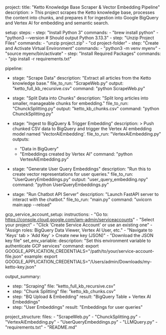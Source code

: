project:
  title: "Ketto Knowledge Base Scraper & Vector Embedding Pipeline"
  description: >
    This project scrapes the Ketto knowledge base, processes the content into chunks,
    and prepares it for ingestion into Google BigQuery and Vertex AI for embedding and semantic search.

setup:
  steps:
    - step: "Install Python 3"
      commands:
        - "brew install python"
        - "python3 --version  # Should output Python 3.13.3"
    - step: "Unzip Project Files"
      commands:
        - "unzip project.zip"
        - "cd project-folder"
    - step: "Create and Activate Virtual Environment"
      commands:
        - "python3 -m venv myenv"
        - "source myenv/bin/activate"
    - step: "Install Required Packages"
      commands:
        - "pip install -r requirements.txt"

pipeline:
  - stage: "Scrape Data"
    description: "Extract all articles from the Ketto knowledge base."
    file_to_run: "ScrapeWeb.py"
    output: "ketto_full_kb_recursive.csv"
    command: "python ScrapeWeb.py"

  - stage: "Split Data into Chunks"
    description: "Split long articles into smaller, manageable chunks for embedding."
    file_to_run: "ChunckSplitting.py"
    output: "ketto_kb_chunks.csv"
    command: "python ChunckSplitting.py"

  - stage: "Ingest to BigQuery & Trigger Embedding"
    description: >
      Push chunked CSV data to BigQuery and trigger the Vertex AI embedding model
      named 'VectorAiEmbedding'.
    file_to_run: "VertexAiEmbedding.py"
    outputs:
      - "Data in BigQuery"
      - "Embeddings created by Vertex AI"
    command: "python VertexAiEmbedding.py"

  - stage: "Generate User Query Embeddings"
    description: "Run this to create vector representations for user queries."
    file_to_run: "UserQueryEmbeddings.py"
    output: "user_query_embedding.npy"
    command: "python UserQueryEmbeddings.py"

  - stage: "Run Chatbot API Server"
    description: "Launch FastAPI server to interact with the chatbot."
    file_to_run: "main.py"
    command: "uvicorn main:app --reload"

  

gcp_service_account_setup:
  instructions:
    - "Go to: https://console.cloud.google.com/iam-admin/serviceaccounts"
    - "Select your project"
    - "Click 'Create Service Account' or use an existing one"
    - "Assign roles: BigQuery Data Viewer, Vertex AI User, etc."
    - "Navigate to 'Keys' tab > 'Add Key' > Create new key (JSON)"
    - "Download the JSON key file"
  set_env_variable:
    description: "Set this environment variable to authenticate GCP services"
    command: export GOOGLE_APPLICATION_CREDENTIALS="/path/to/your/service-account-file.json"
    example: export GOOGLE_APPLICATION_CREDENTIALS="/Users/admin/Downloads/my-ketto-key.json"

output_summary:
  - step: "Scraping"
    file: "ketto_full_kb_recursive.csv"
  - step: "Chunk Splitting"
    file: "ketto_kb_chunks.csv"
  - step: "BQ Upload & Embedding"
    result: "BigQuery Table + Vertex AI Embeddings"
  - step: "User Embeddings"
    result: "Embeddings for user queries"

project_structure:
  files:
    - "ScrapeWeb.py"
    - "ChunckSplitting.py"
    - "VertexAiEmbedding.py"
    - "UserQueryEmbeddings.py"
    - "LLMQuery.py"
    - "requirements.txt"
    - "README.md"


